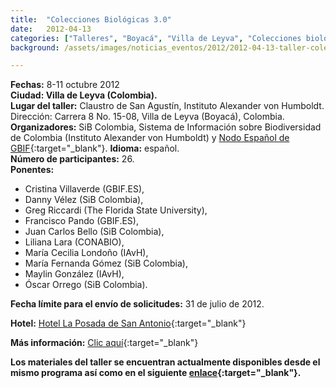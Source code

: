 ```yaml
---
title:  "Colecciones Biológicas 3.0"
date:   2012-04-13
categories: ["Talleres", "Boyacá", "Villa de Leyva", "Colecciones biológicas", "2012"]
background: /assets/images/noticias_eventos/2012/2012-04-13-taller-colecciones-3punto0-750x390.jpg

---
```

**Fechas:** 8-11 octubre 2012  
**Ciudad: Villa de Leyva (Colombia).**  
**Lugar del taller:** Claustro de San Agustín, Instituto Alexander von Humboldt. Dirección: Carrera 8 No. 15-08, Villa de Leyva (Boyacá), Colombia.  
**Organizadores:** SiB Colombia, Sistema de Información sobre Biodiversidad de Colombia (Instituto Alexander von Humboldt) y [Nodo Español de GBIF](https://www.gbif.es/){:target="_blank"}.
**Idioma:** español.  
**Número de participantes:** 26.  
**Ponentes:** 
- Cristina Villaverde (GBIF.ES), 
- Danny Vélez (SiB Colombia), 
- Greg Riccardi (The Florida State University), 
- Francisco Pando (GBIF.ES), 
- Juan Carlos Bello (SiB Colombia), 
- Liliana Lara (CONABIO), 
- María Cecilia Londoño (IAvH), 
- María Fernanda Gómez (SiB Colombia), 
- Maylin González (IAvH), 
- Óscar Orrego (SiB Colombia).
  
**Fecha límite para el envío de solicitudes:** 31 de julio de 2012.  

**Hotel:** [Hotel La Posada de San Antonio](http://www.hotellaposadadesanantonio.com/){:target="_blank"}

**Más información:** [Clic aquí](http://www.recibio.net/colecciones-biologicas-3-0/){:target="_blank"}

**Los materiales del taller se encuentran actualmente disponibles desde el mismo programa así como en el siguiente [enlace](http://www.recibio.net/colecciones-biologicas-3-0/?postTabs=2){:target="_blank"}.**
